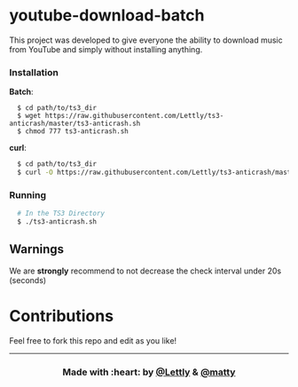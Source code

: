 # youtube-download-batch

This project was developed to give everyone the ability to download music from YouTube and simply without installing anything.
### Installation

**Batch**:
```batch
  $ cd path/to/ts3_dir
  $ wget https://raw.githubusercontent.com/Lettly/ts3-anticrash/master/ts3-anticrash.sh
  $ chmod 777 ts3-anticrash.sh
```

**curl**:
```bash
  $ cd path/to/ts3_dir
  $ curl -O https://raw.githubusercontent.com/Lettly/ts3-anticrash/master/ts3-anticrash.sh && chmod 777 ts3-anticrash.sh
```

### Running
```bash
  # In the TS3 Directory
  $ ./ts3-anticrash.sh 
```


## Warnings
We are **strongly** recommend to not decrease the check interval under 20s (seconds)

# Contributions
Feel free to fork this repo and edit as you like!

---
<h3 align="center"> Made with :heart: by <a href="https://github.com/Lettly">@Lettly</a> & <a href="https://github.com/mattygamer99">@matty</a></h3>
